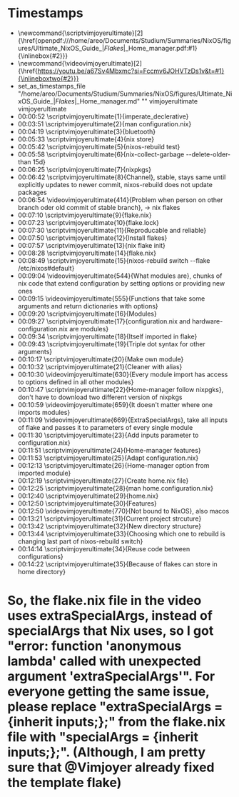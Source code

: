 # Timestamps
- \newcommand{\scriptvimjoyerultimate}[2]{\href{openpdf:///home/areo/Documents/Studium/Summaries/NixOS/figures/Ultimate_NixOS_Guide_|_Flakes_|_Home_manager.pdf:#1}{\inlinebox{#2}}}
- \newcommand{\videovimjoyerultimate}[2]{\href{https://youtu.be/a67Sv4Mbxmc?si=Fccmv6JOHVTzDs1v&t=#1}{\inlineboxtwo{#2}}}
- set_as_timestamps_file "/home/areo/Documents/Studium/Summaries/NixOS/figures/Ultimate_NixOS_Guide_|_Flakes_|_Home_manager.md" "" vimjoyerultimate vimjoyerultimate
- 00:00:52 \scriptvimjoyerultimate{1}{imperate_declerative}
- 00:03:51 \scriptvimjoyerultimate{2}{man configuration.nix}
- 00:04:19 \scriptvimjoyerultimate{3}{bluetooth}
- 00:05:33 \scriptvimjoyerultimate{4}{nix store}
- 00:05:42 \scriptvimjoyerultimate{5}{nixos-rebuild test}
- 00:05:58 \scriptvimjoyerultimate{6}{nix-collect-garbage --delete-older-than 15d}
- 00:06:25 \scriptvimjoyerultimate{7}{nixpkgs}
- 00:06:42 \scriptvimjoyerultimate{8}{Channel}, stable, stays same until explicitly updates to newer commit, nixos-rebuild does not update packages
- 00:06:54 \videovimjoyerultimate{414}{Problem when person on other branch oder old commit of stable branch}, -> nix flakes
- 00:07:10 \scriptvimjoyerultimate{9}{flake.nix}
- 00:07:23 \scriptvimjoyerultimate{10}{flake.lock}
- 00:07:30 \scriptvimjoyerultimate{11}{Reproducable and reliable}
- 00:07:50 \scriptvimjoyerultimate{12}{Install flakes}
- 00:07:57 \scriptvimjoyerultimate{13}{nix flake init}
- 00:08:28 \scriptvimjoyerultimate{14}{flake.nix}
- 00:08:49 \scriptvimjoyerultimate{15}{nixos-rebuild switch --flake /etc/nixos#default}
- 00:09:04 \videovimjoyerultimate{544}{What modules are}, chunks of nix code that extend configuration by setting options or providing new ones
- 00:09:15 \videovimjoyerultimate{555}{Functions that take some arguments and return dictionaries with options}
- 00:09:20 \scriptvimjoyerultimate{16}{Modules}
- 00:09:27 \scriptvimjoyerultimate{17}{configuration.nix and hardware-configuration.nix are modules}
- 00:09:34 \scriptvimjoyerultimate{18}{Itself imported in flake}
- 00:09:43 \scriptvimjoyerultimate{19}{Triple dot syntax for other arguments}
- 00:10:17 \scriptvimjoyerultimate{20}{Make own module}
- 00:10:32 \scriptvimjoyerultimate{21}{Cleaner with alias}
- 00:10:30 \videovimjoyerultimate{630}{Every module import has access to options defined in all other modules}
- 00:10:47 \scriptvimjoyerultimate{22}{Home-manager follow nixpgks}, don't have to download two different version of nixpkgs
- 00:10:59 \videovimjoyerultimate{659}{It doesn't matter where one imports modules}
- 00:11:09 \videovimjoyerultimate{669}{ExtraSpecialArgs}, take all inputs of flake and passes it to parameters of every single module
- 00:11:30 \scriptvimjoyerultimate{23}{Add inputs parameter to configuration.nix}
- 00:11:51 \scriptvimjoyerultimate{24}{Home-manager features}
- 00:11:53 \scriptvimjoyerultimate{25}{Adapt configuration.nix}
- 00:12:13 \scriptvimjoyerultimate{26}{Home-manager option from imported module}
- 00:12:19 \scriptvimjoyerultimate{27}{Create home.nix file}
- 00:12:25 \scriptvimjoyerultimate{28}{man home.configuration.nix}
- 00:12:40 \scriptvimjoyerultimate{29}{home.nix}
- 00:12:50 \scriptvimjoyerultimate{30}{Features}
- 00:12:50 \videovimjoyerultimate{770}{Not bound to NixOS}, also macos
- 00:13:21 \scriptvimjoyerultimate{31}{Current project strcuture}
- 00:13:42 \scriptvimjoyerultimate{32}{New directory structure}
- 00:13:44 \scriptvimjoyerultimate{33}{Choosing which one to rebuild is changing last part of nixos-rebuild switch}
- 00:14:14 \scriptvimjoyerultimate{34}{Reuse code between configurations}
- 00:14:22 \scriptvimjoyerultimate{35}{Because of flakes can store in home directory}

# So, the flake.nix file in the video uses extraSpecialArgs, instead of specialArgs that Nix uses, so I got "error: function 'anonymous lambda' called with unexpected argument 'extraSpecialArgs'". For everyone getting the same issue, please replace "extraSpecialArgs = {inherit inputs;};" from the flake.nix file with "specialArgs = {inherit inputs;};". (Although, I am pretty sure that @Vimjoyer already fixed the template flake)
